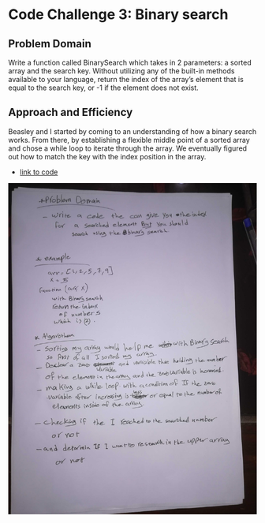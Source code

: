 # Code Challenge 3: Binary search

## Problem Domain

Write a function called BinarySearch which takes in 2 parameters: a sorted array and the search key. Without utilizing any of the built-in methods available to your language, return the index of the array’s element that is equal to the search key, or -1 if the element does not exist.

## Approach and Efficiency

Beasley and I started by coming to an understanding of how a binary search works. From there, by establishing a flexible middle point of a sorted array and chose a while loop to iterate through the array. We eventually figured out how to match the key with the index position in the array.

- [link to code ](./array-binary-search.js)

![image](../../assets/search.jpg)
